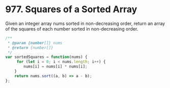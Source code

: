 
# 977. Squares of a Sorted Array

Given an integer array nums sorted in non-decreasing order, return an array of the squares of each number sorted in non-decreasing order.

```js
/**
 * @param {number[]} nums
 * @return {number[]}
 */
var sortedSquares = function(nums) {
     for (let i = 0; i < nums.length; i++) {
        nums[i] = nums[i] * nums[i];
    }
    return nums.sort((a, b) => a - b);
};

```